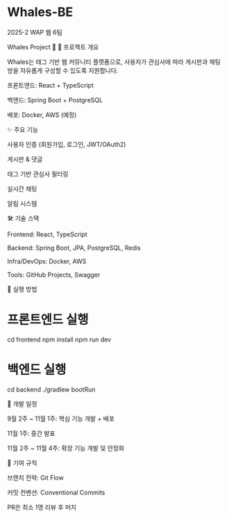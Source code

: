 # Whales-BE
2025-2 WAP 웹 6팀

Whales Project 🐋
📌 프로젝트 개요

Whales는 태그 기반 웹 커뮤니티 플랫폼으로,
사용자가 관심사에 따라 게시판과 채팅방을 자유롭게 구성할 수 있도록 지원합니다.

프론트엔드: React + TypeScript

백엔드: Spring Boot + PostgreSQL

배포: Docker, AWS (예정)

✨ 주요 기능

사용자 인증 (회원가입, 로그인, JWT/OAuth2)

게시판 & 댓글

태그 기반 관심사 필터링

실시간 채팅

알림 시스템

🛠 기술 스택

Frontend: React, TypeScript

Backend: Spring Boot, JPA, PostgreSQL, Redis

Infra/DevOps: Docker, AWS

Tools: GitHub Projects, Swagger

🚀 실행 방법
# 프론트엔드 실행
cd frontend
npm install
npm run dev

# 백엔드 실행
cd backend
./gradlew bootRun

📅 개발 일정

9월 2주 ~ 11월 1주: 핵심 기능 개발 + 배포

11월 1주: 중간 발표

11월 2주 ~ 11월 4주: 확장 기능 개발 및 안정화

🤝 기여 규칙

브랜치 전략: Git Flow

커밋 컨벤션: Conventional Commits

PR은 최소 1명 리뷰 후 머지

